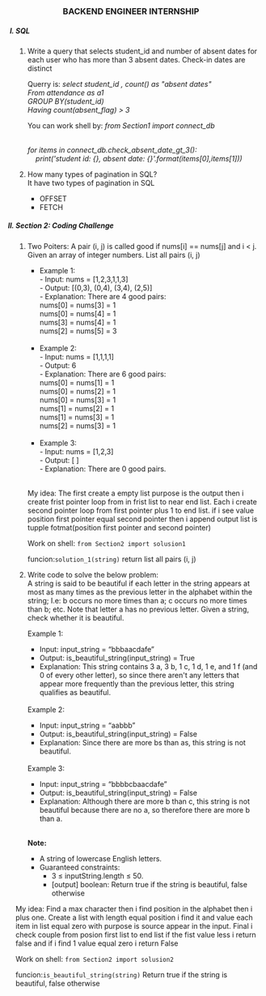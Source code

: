 <center><h3>BACKEND ENGINEER INTERNSHIP </h3></center>

<ol type = "I">

<h5><li>SQL</li></h5>
<ol>
<li> Write a query that selects student_id and number of absent dates for each user who has more than 3 absent dates. Check-in dates are distinct<br></li>

Querry is:
<i>select student_id , count() as "absent dates"<br>
From attendance as a1<br>
GROUP BY(student_id)<br>
Having count(absent_flag) > 3<br>
</i>
 



You can work shell by:
<i>from Section1 import connect_db<br><br>

for items in connect_db.check_absent_date_gt_3():<br>
&#160;&#160;&#160;&#160;print('student id: {}, absent date: {}'.format(items[0],items[1]))
</i><br>

<li>How many types of pagination in SQL?</li>
It have two types of pagination in SQL
<ul>
<li>OFFSET</li>
<li>FETCH </li>
</ul>

</ol>
<h5><li>Section 2: Coding Challenge</li></h5>
<ol>
<li>Two Poiters: A pair (i, j) is called good if nums[i] == nums[j] and i < j. Given an array of integer numbers. List all pairs (i, j)</li>

<ul>
<li>Example 1:<br>
- Input: nums = [1,2,3,1,1,3]<br>
- Output: [(0,3), (0,4), (3,4), (2,5)]<br>
- Explanation: There are 4 good pairs:<br>
nums[0] = nums[3] = 1<br>
nums[0] = nums[4] = 1<br>
nums[3] = nums[4] = 1<br>
nums[2] = nums[5] = 3<br>
</li>
<br>
<li>Example 2:<br>
- Input: nums = [1,1,1,1]<br>
- Output: 6<br>
- Explanation: There are 6 good pairs:<br>
nums[0] = nums[1] = 1<br>
nums[0] = nums[2] = 1<br>
nums[0] = nums[3] = 1<br>
nums[1] = nums[2] = 1<br>
nums[1] = nums[3] = 1<br>
nums[2] = nums[3] = 1<br>
</li>
<br>
<li>Example 3:<br>
- Input: nums = [1,2,3]<br>
- Output: [ ]<br>
- Explanation: There are 0 good pairs.<br>
</li><br>

</ul>

My idea: The first create a empty list purpose is the output then i create frist pointer loop from in  frist  list to near end  list. Each i create second pointer loop from first pointer plus 1 to end list. if i see value position first pointer equal second pointer then i append output list is tupple fotmat(position first pointer and second pointer)

Work on shell:
<code>from Section2 import solusion1</code>

funcion:<code>solution_1(string)</code> return list all pairs (i, j)

<li>Write code to solve the below problem:</li> A string is said to be beautiful if each letter in the string appears at most as many times as the previous letter in the alphabet within the string; I.e: b occurs no more times than a; c occurs no more times than b; etc. Note that letter a has no previous letter. Given a string, check whether it is beautiful.

Example 1:

<ul><li>Input: input_string = “bbbaacdafe”</li>
<li>Output: is_beautiful_string(input_string) = True</li>
<li>Explanation: This string contains 3 a, 3 b, 1 c, 1 d, 1 e, and 1 f (and 0 of every other letter), so since there aren't any letters that appear more frequently than the previous letter, this string qualifies as beautiful.</li>
</ul>
<br>
Example 2:
<ul>
<li>Input: input_string = “aabbb”
<li>Output: is_beautiful_string(input_string) = False
<li>Explanation: Since there are more bs than as, this string is not beautiful.
</ul><br>
Example 3:
<ul>
<li>Input: input_string = “bbbbcbaacdafe”
<li>Output: is_beautiful_string(input_string) = False
<li>Explanation: Although there are more b than c, this string is not beautiful because there are no a, so therefore there are more b than a.
</ul><br>

<b>Note:</b>
<ul>
<li>A string of lowercase English letters.
<li>Guaranteed constraints:
    <ul>
    <li>3 ≤ inputString.length ≤ 50.
    <li>[output] boolean: Return true if the string is beautiful, false otherwise
    </ul>
</ul>
</ol>

My idea: Find a max character then i find position in the alphabet then i plus one. Create a list with length equal position i find it and value each item in list equal zero with purpose is source appear in the input. Final i check couple from posion first list to end list if the fist value less i return false and if i find 1 value equal zero i return False

Work on shell:
<code>from Section2 import solusion2</code>

funcion:<code>is_beautiful_string(string)</code> Return true if the string is beautiful, false otherwise

</ol>

